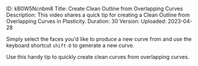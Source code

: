 ID: kB0W5Ncnbm8
Title: Create Clean Outline from Overlapping Curves
Description: This video shares a quick tip for creating a Clean Outline from Overlapping Curves in Plasticity.
Duration: 30
Version: 
Uploaded: 2023-04-28

Simply select the faces you'd like to produce a new curve from and use the keyboard shortcut `shift-D` to generate a new curve.

Use this handy tip to quickly create clean curves from overlapping curves.
